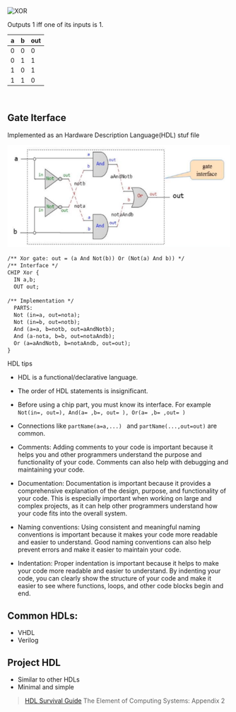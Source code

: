 ![XOR](https://www.build-electronic-circuits.com/wp-content/uploads/2022/09/Truth-table-XOR-gate-417x500.png)

Outputs 1 iff one of its inputs is 1.

|a|b|out|
|-|-|-|
|0|0|0|
|0|1|1|
|1|0|1|
|1|1|0|

<br>

Gate Iterface
-

Implemented as an Hardware Description Language(HDL) stuf file

![alt image](https://github.com/JudahSan/compiler-construction/blob/mod1-boolean-functions-gate-logic/nand2tetris/HDL.png)

```
/** Xor gate: out = (a And Not(b)) Or (Not(a) And b)) */
/** Interface */
CHIP Xor {
  IN a,b;
  OUT out;

/** Implementation */
  PARTS:
  Not (in=a, out=nota);
  Not (in=b, out=notb);
  And (a=a, b=notb, out=aAndNotb);
  And (a-nota, b=b, out=notaAndb);
  Or (a=aAndNotb, b=notaAndb, out=out);
}
```

HDL tips
- HDL is a functional/declarative language.
- The order of HDL statements is insignificant.
- Before using a chip part, you must know its interface. For example
  `Not(in=, out=), And(a= ,b=, out= ), Or(a= ,b= ,out= )`
- Connections like `partName(a=a,...) ` and `partName(...,out=out)` are common.
- Comments: Adding comments to your code is important because it helps you and other programmers understand the purpose and functionality of your code. Comments can also help with debugging and maintaining your code.

- Documentation: Documentation is important because it provides a comprehensive explanation of the design, purpose, and functionality of your code. This is especially important when working on large and complex projects, as it can help other programmers understand how your code fits into the overall system.

- Naming conventions: Using consistent and meaningful naming conventions is important because it makes your code more readable and easier to understand. Good naming conventions can also help prevent errors and make it easier to maintain your code.

- Indentation: Proper indentation is important because it helps to make your code more readable and easier to understand. By indenting your code, you can clearly show the structure of your code and make it easier to see where functions, loops, and other code blocks begin and end.

Common HDLs:
-

- VHDL
- Verilog


Project HDL
-

- Similar to other HDLs
- Minimal and simple

> [HDL Survival Guide](https://www.nand2tetris.org/)
> The Element of Computing Systems: Appendix 2
